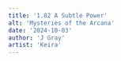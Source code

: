 ```yaml
---
title: '1.82 A Subtle Power'
alt: 'Mysteries of the Arcana'
date: '2024-10-03'
author: 'J Gray'
artist: 'Keira'
---
```

